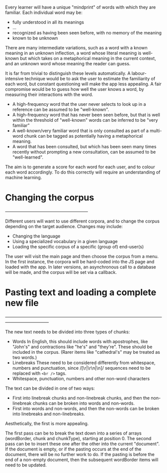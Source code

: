 Every learner will have a unique "mindprint" of words with which they are familiar. Each individual word may be:

* fully understood in all its meanings
* ...
* recognized as having been seen before, with no memory of the meaning
* known to be unknown

There are many intermediate variations, such as a word with a known meaning in an unknown inflection, a word whose literal meaning is well-known but which takes on a metaphorical meaning in the current context, and an unknown word whose meaning the reader can guess.

It is far from trivial to distinguish these levels automatically. A labour-intensive technique would be to ask the user to estimate the familiarity of each word, but constant questioning will make the app less appealing. A fair compromise would be to guess how well the user knows a word, by measuring their interactions with the word.

* A high-frequency word that the user never selects to look up in a reference can be assumed to be "well-known".
* A high-frequency word that has never been seen before, but that is well within the threshold of "well-known" words can be inferred to be "very familiar"
* A well-known/very familiar word that is only consulted as part of a multi-word chunk can be tagged as potentially having a metaphorical meaning.
* A word that has been consulted, but which has been seen many times recently without prompting a new consultation, can be assumed to be "well-learned".

The aim is to generate a score for each word for each user, and to colour each word accordingly. To do this correctly will require an understanding of machine learning.



# Changing the corpus
———————————————————

Different users will want to use different corpora, and to change the corpus depending on the target audience. Changes may include:

* Changing the language
* Using a specialized vocabulary in a given language
* Loading the specific corpus of a specific (group of) end-user(s)

The user will visit the main page and then choose the corpus from a menu. In the first instance, the corpora will be hard-coded into the JS page and loaded with the app. In later versions, an asynchronous call to a database will be made, and the corpus will be set via a callback.


# Pasting text and loading a complete new file
——————————————————————————————————————————————

The new text needs to be divided into three types of chunks:

- Words
  In English, this should include words with apostrophes, like "John's" and contractions like "he's" and "they're". These should be included in the corpus. (Rarer items like "cathedral's" may be treated as two words.)
- Linebreaks
  These need to be considered differently from whitespace, numbers and punctuation, since /[\r|\r\n|\n]/ sequences need to be replaced with `<br />` tags.
- Whitespace, punctuation, numbers and other non-word characters

The text can be divided in one of two ways:

- First into linebreak chunks and non-linebreak chunks,
  and then the non-linebreak chunks can be broken into words and non-words.
- First into words and non-words, and then the non-words can
  be broken into linebreaks and non-linebreaks.

Aesthetically, the first is more appealing.

The first pass can be to break the text down into a series of arrays (wordBorder, chunk and chunkType), starting at position 0. The second pass can be to insert these one after the other into the current "document". If the document is empty, or if the pasting occurs at the end of the document, there will be no further work to do. If the pasting is before the end of a non-empty document, then the subsequent wordBorder items will need to be updated.